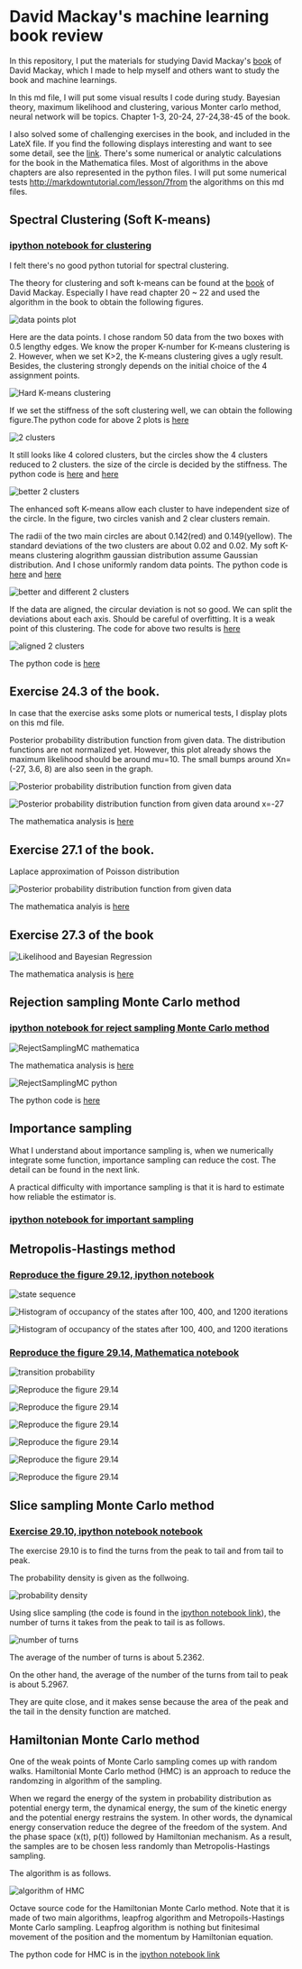 # David Mackay's machine learning book review

In this repository, I put the materials for studying David Mackay's [book](http://www.inference.phy.cam.ac.uk/mackay/itila/book.html "Information Theory, Inference, and Learning Algorithms") of David Mackay, which I made to help myself and others want to study the book and machine learnings. 

In this md file, I will put some visual results I code during study. Bayesian theory, maximum likelihood and clustering, various Monter carlo method, neural network will be topics. Chapter 1-3, 20-24, 27-24,38-45 of the book. 

I also solved some of challenging exercises in the book, and included in the LateX file. If you find the following displays interesting and want to see some detail, see the [link](https://github.com/physhik/Study-of-David-Mackay-s-book-/blob/master/David%20Mackay's%20book%20review%20and%20some%20solutions%20of%20exercises.pdf). There's some numerical or analytic calculations for the book in the Mathematica files. Most of algorithms in the above chapters are also represented in the python files. I will put some numerical tests http://markdowntutorial.com/lesson/7from the algorithms on this md files. 

## Spectral Clustering (Soft K-means)

### [ipython notebook for clustering](https://github.com/physhik/Study-of-David-Mackay-s-book-/blob/master/Clustering.ipynb) 

I felt there's no good python tutorial for spectral clustering.   

The theory for clustering and soft k-means can be found at the [book](http://www.inference.phy.cam.ac.uk/mackay/itila/book.html "Information Theory, Inference, and Learning Algorithms") of David Mackay. Especially I have read chapter 20 ~ 22 and used the algorithm in the book to obtain the following figures.


![data points plot](https://github.com/physhik/spectral-clustering/blob/master/datapoints.png)

Here are the data points. I chose random 50 data from the two boxes with 0.5 lengthy edges. We know the proper K-number for K-means clustering is 2. However, when we set K>2, the K-means clustering gives a ugly result. Besides, the clustering strongly depends on the initial choice of the 4 assignment points.  

![Hard K-means clustering](https://github.com/physhik/Study-of-David-Mackay-s-book-/blob/master/hardkmeans.png)

If we set the stiffness of the soft clustering well, we can obtain the following figure.The python code for above 2 plots is [here](https://github.com/physhik/Study-of-David-Mackay-s-book-/blob/master/clusternew.py) 
 
 
![2 clusters](https://github.com/physhik/Study-of-David-Mackay-s-book-/blob/master/2clusters.png)
 
It still looks like 4 colored clusters, but the circles show the 4 clusters reduced to 2 clusters. the size of the circle is decided by the stiffness. The python code is [here](https://github.com/physhik/Study-of-David-Mackay-s-book-/blob/master/softclusternew.py) and [here](https://github.com/physhik/Study-of-David-Mackay-s-book-/blob/master/softcluster.py)

![better 2 clusters ](https://github.com/physhik/Study-of-David-Mackay-s-book-/blob/master/enhancedsoftkmeans2.png)

The enhanced soft K-means allow each cluster to have independent size of the circle. In the figure, two circles vanish and 2 clear clusters remain.  
 
The radii of the two main circles are about 0.142(red) and 0.149(yellow). The standard deviations of the two clusters are about 0.02 and 0.02. My soft K-means clustering alogrithm gaussian distribution assume Gaussian distribution. And I chose uniformly random data points. The python code is [here](https://github.com/physhik/Study-of-David-Mackay-s-book-/blob/master/enhancedsoftkmeansnew.py) and  [here](https://github.com/physhik/Study-of-David-Mackay-s-book-/blob/master/enhancedsoftkmeans.py)
 

![better and different 2 clusters ](https://github.com/physhik/Study-of-David-Mackay-s-book-/blob/master/enhancedsoftkmeans3.png)


If the data are aligned, the circular deviation is not so good. We can split the deviations about each axis. Should be careful of overfitting. It is a weak point of this clustering. The code for above two results is [here](https://github.com/physhik/Study-of-David-Mackay-s-book-/blob/master/enhancedsoftkmeans.py)  

![aligned 2 clusters ](https://github.com/physhik/Study-of-David-Mackay-s-book-/blob/master/alignsoftkmeans.png)

The python code is [here](https://github.com/physhik/Study-of-David-Mackay-s-book-/blob/master/axisaligngaussiansoftkmeans.py)

## Exercise 24.3 of the book. 

In case that the exercise asks some plots or numerical tests, I display plots on this md file. 

Posterior probability distribution function from given data. The distribution functions are not normalized yet. However, this plot already shows the maximum likelihood should be around mu=10. The small bumps around Xn=(-27, 3.6, 8) are also seen in the graph.

![Posterior probability distribution function from given data](https://github.com/physhik/Study-of-David-Mackay-s-book-/blob/master/7scientistplot.png)

![Posterior probability distribution function from given data around x=-27](https://github.com/physhik/Study-of-David-Mackay-s-book-/blob/master/7scientistplot2.png)

The mathematica analysis is [here](https://github.com/physhik/Study-of-David-Mackay-s-book-/blob/Exercise24.3mathematica.nb)


## Exercise 27.1 of the book. 

Laplace approximation of Poisson distribution


![Posterior probability distribution function from given data](https://github.com/physhik/Study-of-David-Mackay-s-book-/blob/master/laplaceofpoisson.png)

The mathematica analyis is [here](https://github.com/physhik/Study-of-David-Mackay-s-book-/blob/master/Exercise27.1mathematica.nb)

## Exercise 27.3 of the book

![Likelihood and Bayesian Regression](https://github.com/physhik/Study-of-David-Mackay-s-book-/blob/master/LikelihoodAndBayesianRegression.png)

The mathematica analysis is [here](https://github.com/physhik/Study-of-David-Mackay-s-book-/blob/master/Exercise27.3mathematica.pdf)


## Rejection sampling Monte Carlo method 

### [ipython notebook for reject sampling Monte Carlo method](https://github.com/physhik/Study-of-David-Mackay-s-book-/blob/master/RejectSamplingMC.ipynb) 

![RejectSamplingMC mathematica](https://github.com/physhik/Study-of-David-Mackay-s-book-/blob/master/RejectSamplingMC.png)

The mathematica analysis is [here](https://github.com/physhik/Study-of-David-Mackay-s-book-/blob/master/RejectSamplingMCmathematica.pdf)

![RejectSamplingMC python](https://github.com/physhik/Study-of-David-Mackay-s-book-/blob/master/RejectSamplingMC2.png)

The python code is [here](https://github.com/physhik/Study-of-David-Mackay-s-book-/blob/master/RejectSamplingMC.py)


## Importance sampling

What I understand about importance sampling is, when we numerically integrate some function, importance sampling can reduce the cost. The detail can be found in the next link. 

A practical difficulty with importance sampling is that it is hard to estimate
how reliable the estimator is. 

### [ipython notebook for important sampling](https://github.com/physhik/Study-of-David-Mackay-s-book-/blob/master/ImportanceSampling.ipynb)



## Metropolis-Hastings method 

### [Reproduce the figure 29.12, ipython notebook](https://github.com/physhik/Study-of-David-Mackay-s-book-/blob/master/reproduceFigure29.12.ipynb)



![state sequence](https://github.com/physhik/Study-of-David-Mackay-s-book-/blob/master/statesequence.png)

![Histogram of occupancy of the states after 100, 400, and 1200 iterations](https://github.com/physhik/Study-of-David-Mackay-s-book-/blob/master/metropolissampling.png)

![Histogram of occupancy of the states after 100, 400, and 1200 iterations](https://github.com/physhik/Study-of-David-Mackay-s-book-/blob/master/independentsampling.png)

### [Reproduce the figure 29.14, Mathematica notebook](https://github.com/physhik/Study-of-David-Mackay-s-book-/blob/master/reproduceFigure29.14.pdf)

![transition probability](https://github.com/physhik/Study-of-David-Mackay-s-book-/blob/master/transition_probability.png)

![Reproduce the figure 29.14](https://github.com/physhik/Study-of-David-Mackay-s-book-/blob/master/reproduceFigure29.14-1.png)

![Reproduce the figure 29.14](https://github.com/physhik/Study-of-David-Mackay-s-book-/blob/master/reproduceFigure29.14-2.png)

![Reproduce the figure 29.14](https://github.com/physhik/Study-of-David-Mackay-s-book-/blob/master/reproduceFigure29.14-3.png)

![Reproduce the figure 29.14](https://github.com/physhik/Study-of-David-Mackay-s-book-/blob/master/reproduceFigure29.14-4.png)

![Reproduce the figure 29.14](https://github.com/physhik/Study-of-David-Mackay-s-book-/blob/master/reproduceFigure29.14-5.png)

![Reproduce the figure 29.14](https://github.com/physhik/Study-of-David-Mackay-s-book-/blob/master/reproduceFigure29.14-6.png)


## Slice sampling Monte Carlo method 


### [Exercise 29.10, ipython notebook notebook](https://github.com/physhik/Study-of-David-Mackay-s-book-/blob/master/Exercise29.10.ipynb)

The exercise 29.10 is to find the turns from the peak to tail and from tail to peak. 

The probability density is given as the follwoing.  

![probability density](https://github.com/physhik/Study-of-David-Mackay-s-book-/blob/master/Exercise29.10prob.png)


Using slice sampling (the code is found in the [ipython notebook link](https://github.com/physhik/Study-of-David-Mackay-s-book-/blob/master/Exercise29.10.ipynb)), the number of turns it takes from the peak to tail is as follows.  

![number of turns](https://github.com/physhik/Study-of-David-Mackay-s-book-/blob/master/Exercise29.10turns.png)

The average of the number of turns is about 5.2362. 

On the other hand, the average of the number of the turns from tail to peak is about 5.2967. 

They are quite close, and it makes sense because the area of the peak and the tail in the density function are matched. 


## Hamiltonian Monte Carlo method

One of the weak points of Monte Carlo sampling comes up with random walks. Hamiltonial Monte Carlo method (HMC) is an approach to reduce the randomzing in algorithm of the sampling. 

When we regard the energy of the system in probability distribution as potential energy term, the dynamical energy, the sum of the kinetic energy and the potential energy restrains the system. In other words, the dynamical energy conservation reduce the degree of the freedom of the system. And the phase space (x(t), p(t)) followed by Hamiltonian mechanism. As a result, the samples are to be chosen less randomly than Metropolis-Hastings sampling. 

The algorithm is as follows. 

![algorithm of HMC](https://github.com/physhik/Study-of-David-Mackay-s-book-/blob/master/algorithmhmc.png)

Octave source
code for the Hamiltonian Monte
Carlo method. Note that it is made of two main algorithms, leapfrog algorithm and Metropoils-Hastings Monte Carlo sampling. Leapfrog algorithm is nothing but finitesimal movement of the position and the momentum by Hamiltonian equation. 

The python code for HMC is in the [ipython notebook link](https://github.com/physhik/Study-of-David-Mackay-s-book-/blob/master/HMC.ipynb)


